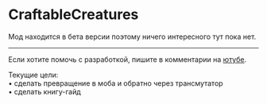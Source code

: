 # CraftableCreatures

Мод находится в бета версии поэтому ничего интересного тут пока нет.

___

Если хотите помочь с разработкой, пишите в комментарии на [ютубе](https://youtube.com/@wertyfire_).  

Текущие цели:  
• сделать превращение в моба и обратно через трансмутатор  
• сделать книгу-гайд